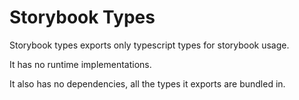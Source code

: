 # Storybook Types

Storybook types exports only typescript types for storybook usage.

It has no runtime implementations.

It also has no dependencies, all the types it exports are bundled in.
